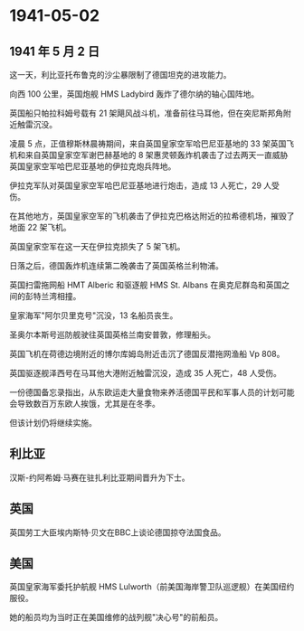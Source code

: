 # 1941-05-02

## 1941 年 5 月 2 日

这一天，利比亚托布鲁克的沙尘暴限制了德国坦克的进攻能力。

向西 100 公里，英国炮舰 HMS Ladybird 轰炸了德尔纳的轴心国阵地。

英国船只帕拉科姆号载有 21
架飓风战斗机，准备前往马耳他，但在突尼斯邦角附近触雷沉没。

凌晨 5 点，正值穆斯林晨祷期间，来自英国皇家空军哈巴尼亚基地的 33
架英国飞机和来自英国皇家空军谢巴赫基地的 8
架惠灵顿轰炸机袭击了过去两天一直威胁英国皇家空军哈巴尼亚基地的伊拉克炮兵阵地。

伊拉克军队对英国皇家空军哈巴尼亚基地进行炮击，造成 13 人死亡，29
人受伤。

在其他地方，英国皇家空军的飞机袭击了伊拉克巴格达附近的拉希德机场，摧毁了地面
22 架飞机。

英国皇家空军在这一天在伊拉克损失了 5 架飞机。

日落之后，德国轰炸机连续第二晚袭击了英国英格兰利物浦。

英国扫雷拖网船 HMT Alberic 和驱逐舰 HMS St. Albans
在奥克尼群岛和英国之间的彭特兰湾相撞。

皇家海军"阿尔贝里克号"沉没，13 名船员丧生。

圣奥尔本斯号巡防舰驶往英国英格兰南安普敦，修理船头。

英国飞机在荷德边境附近的博尔库姆岛附近击沉了德国反潜拖网渔船 Vp 808。

英国驱逐舰泽西号在马耳他大港附近触雷沉没，造成 35 人死亡，48 人受伤。

一份德国备忘录指出，从东欧运走大量食物来养活德国平民和军事人员的计划可能会导致数百万东欧人挨饿，尤其是在冬季。

但该计划仍将继续实施。

## 利比亚

汉斯-约阿希姆·马赛在驻扎利比亚期间晋升为下士。

## 英国

英国劳工大臣埃内斯特·贝文在BBC上谈论德国掠夺法国食品。

## 美国

英国皇家海军委托护航舰 HMS
Lulworth（前美国海岸警卫队巡逻舰）在美国纽约服役。

她的船员均为当时正在美国维修的战列舰"决心号"的前船员。

